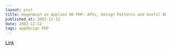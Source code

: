 ```yaml
---
layout: post
title: Hagenbush on Applied OO PHP: APIs, Design Patterns and Useful Objects
published_at: 2002-12-12
date: 2002-12-12
tags: appdesign PHP
---
```


[Link](http://www.horde.org/papers/kongress2002-design_patterns/)  